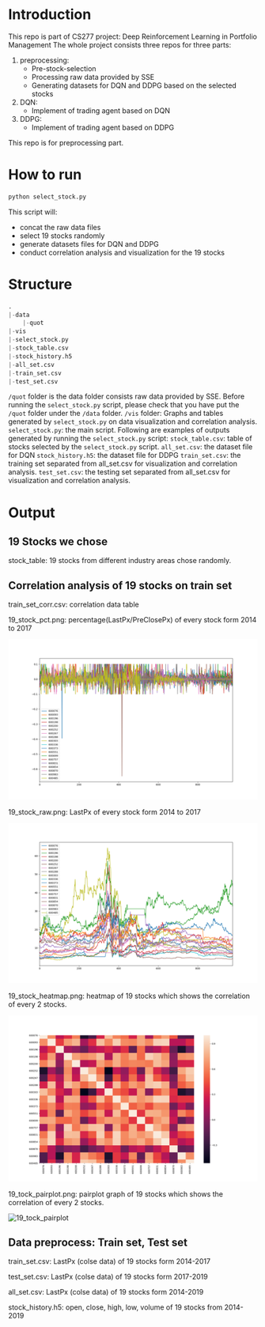# Introduction

This repo is part of CS277 project: Deep Reinforcement Learning in Portfolio Management
The whole project consists three repos for three parts:
1. preprocessing:
    * Pre-stock-selection
    * Processing raw data provided by SSE
    * Generating datasets for DQN and DDPG based on the selected stocks
2. DQN:
    * Implement of trading agent based on DQN
3. DDPG:
    * Implement of trading agent based on DDPG

This repo is for preprocessing part.

# How to run
```python
python select_stock.py
```
This script will:
* concat the raw data files
* select 19 stocks randomly
* generate datasets files for DQN and DDPG 
* conduct correlation analysis and visualization for the 19 stocks 

# Structure
```python
.
|-data
    |-quot
|-vis
|-select_stock.py
|-stock_table.csv
|-stock_history.h5
|-all_set.csv
|-train_set.csv
|-test_set.csv
```
`/quot` folder is the data folder consists raw data provided by SSE.
Before running the `select_stock.py` script, please check that you have put the `/quot` folder under the `/data` folder.
`/vis` folder: Graphs and tables generated by `select_stock.py` on data visualization and correlation analysis.
`select_stock.py`: the main script.
Following are examples of outputs generated by running the `select_stock.py` script:
`stock_table.csv`: table of stocks selected by the `select_stock.py` script.
`all_set.csv`: the dataset file for DQN
`stock_history.h5`: the dataset file for DDPG
`train_set.csv`: the training set separated from all_set.csv for visualization and correlation analysis.
`test_set.csv`: the testing set separated from all_set.csv for visualization and correlation analysis.

# Output

## 19 Stocks we chose

stock_table: 19 stocks from different industry areas chose randomly.

## Correlation analysis of 19 stocks on train set

train_set_corr.csv: correlation data table 

19_stock_pct.png:  percentage(LastPx/PreClosePx) of every stock form 2014 to 2017

![19_stock_pct](vis/19_stock_pct.png)

19_stock_raw.png: LastPx of every stock form 2014 to 2017

![19_stock_raw](vis/19_stocks_raw.png)

19_stock_heatmap.png: heatmap of 19 stocks which shows the correlation of every 2 stocks. 

![19_stock_heatmap](vis/19_stocks_heatmap.png)

19_tock_pairplot.png: pairplot graph of 19 stocks which shows the correlation of every 2 stocks.

![19_tock_pairplot](vis/19_stocks_pairplot.png) 

## Data preprocess: Train set, Test set

train_set.csv:  LastPx (colse data) of 19 stocks form 2014-2017

test_set.csv:  LastPx (colse data) of 19 stocks form 2017-2019

all_set.csv: LastPx (colse data) of 19 stocks form 2014-2019

stock_history.h5: open, close, high, low, volume of 19 stocks from 2014-2019

